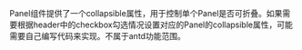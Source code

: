 Panel组件提供了一个collapsible属性，用于控制单个Panel是否可折叠。如果需要根据header中的checkbox勾选情况设置对应的Panel的collapsible属性，可能需要自己编写代码来实现。不属于antd功能范围。
